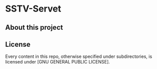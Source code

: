 # SSTV-Servet

## About this project

## License

Every content in this repo, otherwise specified under subdirectories, is 
licensed under [GNU GENERAL PUBLIC LICENSE].


